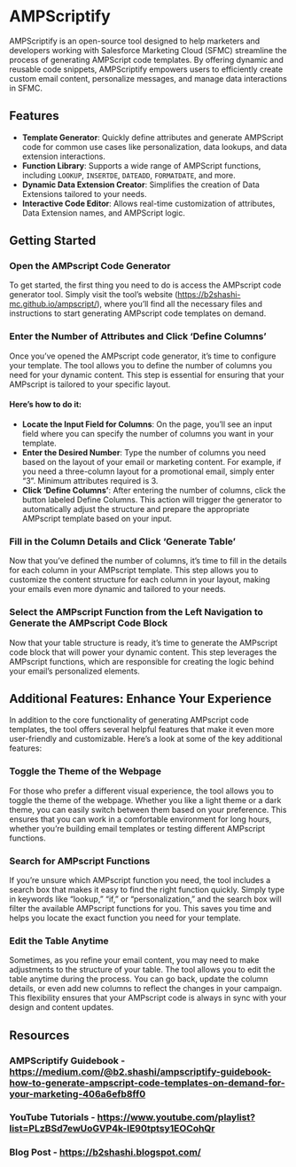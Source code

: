 # AMPScriptify

AMPScriptify is an open-source tool designed to help marketers and developers working with Salesforce Marketing Cloud (SFMC) streamline the process of generating AMPScript code templates. By offering dynamic and reusable code snippets, AMPScriptify empowers users to efficiently create custom email content, personalize messages, and manage data interactions in SFMC.

## Features

- **Template Generator**: Quickly define attributes and generate AMPScript code for common use cases like personalization, data lookups, and data extension interactions.
- **Function Library**: Supports a wide range of AMPScript functions, including `LOOKUP`, `INSERTDE`, `DATEADD`, `FORMATDATE`, and more.
- **Dynamic Data Extension Creator**: Simplifies the creation of Data Extensions tailored to your needs.
- **Interactive Code Editor**: Allows real-time customization of attributes, Data Extension names, and AMPScript logic.

## Getting Started

### Open the AMPscript Code Generator
To get started, the first thing you need to do is access the AMPscript code generator tool. Simply visit the tool’s website (https://b2shashi-mc.github.io/ampscript/), where you’ll find all the necessary files and instructions to start generating AMPscript code templates on demand.

### Enter the Number of Attributes and Click ‘Define Columns’
Once you’ve opened the AMPscript code generator, it’s time to configure your template. The tool allows you to define the number of columns you need for your dynamic content. This step is essential for ensuring that your AMPscript is tailored to your specific layout.
 #### Here’s how to do it:

- **Locate the Input Field for Columns**: On the page, you’ll see an input field where you can specify the number of columns you want in your template.
- **Enter the Desired Number**: Type the number of columns you need based on the layout of your email or marketing content. For example, if you need a three-column layout for a promotional email, simply enter “3”. Minimum attributes required is 3.
- **Click ‘Define Columns’**: After entering the number of columns, click the button labeled Define Columns. This action will trigger the generator to automatically adjust the structure and prepare the appropriate AMPscript template based on your input.

### Fill in the Column Details and Click ‘Generate Table’
Now that you’ve defined the number of columns, it’s time to fill in the details for each column in your AMPscript template. This step allows you to customize the content structure for each column in your layout, making your emails even more dynamic and tailored to your needs.

### Select the AMPscript Function from the Left Navigation to Generate the AMPscript Code Block
Now that your table structure is ready, it’s time to generate the AMPscript code block that will power your dynamic content. This step leverages the AMPscript functions, which are responsible for creating the logic behind your email’s personalized elements.

## Additional Features: Enhance Your Experience
In addition to the core functionality of generating AMPscript code templates, the tool offers several helpful features that make it even more user-friendly and customizable. Here’s a look at some of the key additional features:

### Toggle the Theme of the Webpage
For those who prefer a different visual experience, the tool allows you to toggle the theme of the webpage. Whether you like a light theme or a dark theme, you can easily switch between them based on your preference. This ensures that you can work in a comfortable environment for long hours, whether you’re building email templates or testing different AMPscript functions.

### Search for AMPscript Functions
If you’re unsure which AMPscript function you need, the tool includes a search box that makes it easy to find the right function quickly. Simply type in keywords like “lookup,” “if,” or “personalization,” and the search box will filter the available AMPscript functions for you. This saves you time and helps you locate the exact function you need for your template.

### Edit the Table Anytime
Sometimes, as you refine your email content, you may need to make adjustments to the structure of your table. The tool allows you to edit the table anytime during the process. You can go back, update the column details, or even add new columns to reflect the changes in your campaign. This flexibility ensures that your AMPscript code is always in sync with your design and content updates.

## Resources
  ### AMPScriptify Guidebook - https://medium.com/@b2.shashi/ampscriptify-guidebook-how-to-generate-ampscript-code-templates-on-demand-for-your-marketing-406a6efb8ff0
  ### YouTube Tutorials - https://www.youtube.com/playlist?list=PLzBSd7ewUoGVP4k-IE90tptsy1EOCohQr
  ### Blog Post - https://b2shashi.blogspot.com/

